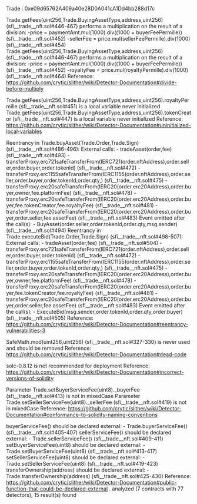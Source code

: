 Trade : 0xe09d65762A409a40e28D0A041cA1Dd4bb288d17c


Trade.getFees(uint256,Trade.BuyingAssetType,address,uint256) (sfi__trade__nft.sol#446-467) performs a multiplication on the result of a division:
	-price = paymentAmt.mul(1000).div((1000 + buyerFeePermille)) (sfi__trade__nft.sol#452)
	-sellerFee = price.mul(sellerFeePermille).div(1000) (sfi__trade__nft.sol#454)
Trade.getFees(uint256,Trade.BuyingAssetType,address,uint256) (sfi__trade__nft.sol#446-467) performs a multiplication on the result of a division:
	-price = paymentAmt.mul(1000).div((1000 + buyerFeePermille)) (sfi__trade__nft.sol#452)
	-royaltyFee = price.mul(royaltyPermille).div(1000) (sfi__trade__nft.sol#464)
Reference: https://github.com/crytic/slither/wiki/Detector-Documentation#divide-before-multiply

Trade.getFees(uint256,Trade.BuyingAssetType,address,uint256).royaltyPermille (sfi__trade__nft.sol#451) is a local variable never initialized
Trade.getFees(uint256,Trade.BuyingAssetType,address,uint256).tokenCreator (sfi__trade__nft.sol#447) is a local variable never initialized
Reference: https://github.com/crytic/slither/wiki/Detector-Documentation#uninitialized-local-variables

Reentrancy in Trade.buyAsset(Trade.Order,Trade.Sign) (sfi__trade__nft.sol#486-496):
	External calls:
	- tradeAsset(order,fee) (sfi__trade__nft.sol#493)
		- transferProxy.erc721safeTransferFrom(IERC721(order.nftAddress),order.seller,order.buyer,order.tokenId) (sfi__trade__nft.sol#472)
		- transferProxy.erc1155safeTransferFrom(IERC1155(order.nftAddress),order.seller,order.buyer,order.tokenId,order.qty,) (sfi__trade__nft.sol#475)
		- transferProxy.erc20safeTransferFrom(IERC20(order.erc20Address),order.buyer,owner,fee.platformFee) (sfi__trade__nft.sol#478)
		- transferProxy.erc20safeTransferFrom(IERC20(order.erc20Address),order.buyer,fee.tokenCreator,fee.royaltyFee) (sfi__trade__nft.sol#481)
		- transferProxy.erc20safeTransferFrom(IERC20(order.erc20Address),order.buyer,order.seller,fee.assetFee) (sfi__trade__nft.sol#483)
	Event emitted after the call(s):
	- BuyAsset(order.seller,order.tokenId,order.qty,msg.sender) (sfi__trade__nft.sol#494)
Reentrancy in Trade.executeBid(Trade.Order,Trade.Sign) (sfi__trade__nft.sol#498-507):
	External calls:
	- tradeAsset(order,fee) (sfi__trade__nft.sol#504)
		- transferProxy.erc721safeTransferFrom(IERC721(order.nftAddress),order.seller,order.buyer,order.tokenId) (sfi__trade__nft.sol#472)
		- transferProxy.erc1155safeTransferFrom(IERC1155(order.nftAddress),order.seller,order.buyer,order.tokenId,order.qty,) (sfi__trade__nft.sol#475)
		- transferProxy.erc20safeTransferFrom(IERC20(order.erc20Address),order.buyer,owner,fee.platformFee) (sfi__trade__nft.sol#478)
		- transferProxy.erc20safeTransferFrom(IERC20(order.erc20Address),order.buyer,fee.tokenCreator,fee.royaltyFee) (sfi__trade__nft.sol#481)
		- transferProxy.erc20safeTransferFrom(IERC20(order.erc20Address),order.buyer,order.seller,fee.assetFee) (sfi__trade__nft.sol#483)
	Event emitted after the call(s):
	- ExecuteBid(msg.sender,order.tokenId,order.qty,order.buyer) (sfi__trade__nft.sol#505)
Reference: https://github.com/crytic/slither/wiki/Detector-Documentation#reentrancy-vulnerabilities-3

SafeMath.mod(uint256,uint256) (sfi__trade__nft.sol#327-330) is never used and should be removed
Reference: https://github.com/crytic/slither/wiki/Detector-Documentation#dead-code

solc-0.8.12 is not recommended for deployment
Reference: https://github.com/crytic/slither/wiki/Detector-Documentation#incorrect-versions-of-solidity

Parameter Trade.setBuyerServiceFee(uint8)._buyerFee (sfi__trade__nft.sol#413) is not in mixedCase
Parameter Trade.setSellerServiceFee(uint8)._sellerFee (sfi__trade__nft.sol#419) is not in mixedCase
Reference: https://github.com/crytic/slither/wiki/Detector-Documentation#conformance-to-solidity-naming-conventions

buyerServiceFee() should be declared external:
	- Trade.buyerServiceFee() (sfi__trade__nft.sol#405-407)
sellerServiceFee() should be declared external:
	- Trade.sellerServiceFee() (sfi__trade__nft.sol#409-411)
setBuyerServiceFee(uint8) should be declared external:
	- Trade.setBuyerServiceFee(uint8) (sfi__trade__nft.sol#413-417)
setSellerServiceFee(uint8) should be declared external:
	- Trade.setSellerServiceFee(uint8) (sfi__trade__nft.sol#419-423)
transferOwnership(address) should be declared external:
	- Trade.transferOwnership(address) (sfi__trade__nft.sol#425-430)
Reference: https://github.com/crytic/slither/wiki/Detector-Documentation#public-function-that-could-be-declared-external
. analyzed (7 contracts with 77 detectors), 15 result(s) found


